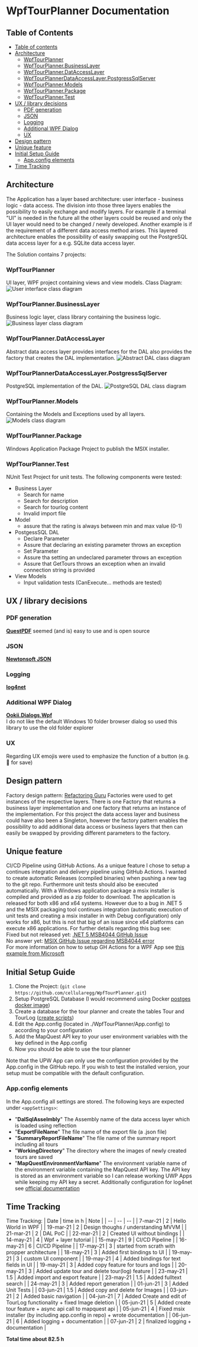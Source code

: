 # WpfTourPlanner Documentation

## Table of Contents
- [Table of contents](#table-of-contents)
- [Architecture](#architecture)
    * [WpfTourPlanner](#wpftourplanner)
    * [WpfTourPlanner.BusinessLayer](#wpftourplannerbusinesslayer)
    * [WpfTourPlanner.DatAccessLayer](#wpftourplannerdataccesslayer)
    * [WpfTourPlannerDataAccessLayer.PostgressSqlServer](#wpftourplannerdataaccesslayerpostgresssqlserver)
    * [WpfTourPlanner.Models](#wpftourplannermodels)
    * [WpfTourPlanner.Package](#wpftourplannerpackage)
    * [WpfTourPlanner.Test](#wpftourplannertest)
- [UX / library decisions](#ux---library-decisions)
    * [PDF generation](#pdf-generation)
    * [JSON](#json)
    * [Logging](#logging)
    * [Additional WPF Dialog](#additional-wpf-dialog)
    * [UX](#ux)
- [Design pattern](#design-pattern)
- [Unique feature](#unique-feature)
- [Initial Setup Guide](#initial-setup-guide)
    * [App.config elements](#appconfig-elements)
- [Time Tracking](#time-tracking)

## Architecture
The Application has a layer based architecture: user interface - business logic - data access. The division into those three layers enables the possibility to easily exchange and modify layers. For example if a terminal "UI" is needed in the future all the other layers could be reused and only the UI layer would need to be changed / newly developed. Another example is if the requirement of a different data access method arises. This layered architecture enables the possibility of easily swapping out the PostgreSQL data access layer for a e.g. SQLite data access layer.

The Solution contains 7 projects:
### WpfTourPlanner
UI layer, WPF project containing views and view models.
Class Diagram:
![User interface class diagram](./imgs/WpfTourPlannerUiCd.png)

### WpfTourPlanner.BusinessLayer
Business logic layer, class library containing the business logic.
![Business layer class diagram](./imgs/WpfTourPlannerBlCd.png)


### WpfTourPlanner.DatAccessLayer
Abstract data access layer provides interfaces for the DAL also provides the factory that creates the DAL implementation.
![Abstract DAL class diagram](./imgs/WpfTourPlannerAbstractDalCd.png)


### WpfTourPlannerDataAccessLayer.PostgressSqlServer
PostgreSQL implementation of the DAL.
![PostgreSQL DAL class diagram](./imgs/WpfTourPlannerPostgreSqlDalCd.png)

### WpfTourPlanner.Models
Containing the Models and Exceptions used by all layers.
![Models class diagram](./imgs/WpfTourPlannerModelsCd.png)

### WpfTourPlanner.Package
Windows Application Package Project to publish the MSIX installer.

### WpfTourPlanner.Test
NUnit Test Project for unit tests.
The following components were tested:
* Business Layer
  * Search for name
  * Search for description
  * Search for tourlog content
  * Invalid import file
* Model
  * assure that the rating is always between min and max value (0-1)
* PostgessSQL DAL
  * Declare Parameter
  * Assure that declaring an existing parameter throws an exception
  * Set Parameter
  * Assure tha setting an undeclared parameter throws an exception
  * Assure that GetTours throws an exception when an invalid connection string is provided
* View Models
  * Input validation tests (CanExecute... methods are tested)

## UX / library decisions
### PDF generation
**[QuestPDF](https://www.questpdf.com/)** seemed (and is) easy to use and is open source
### JSON
**[Newtonsoft JSON](https://www.newtonsoft.com/json)**
### Logging
**[log4net](https://logging.apache.org/log4net/)**
### Additional WPF Dialog
**[Ookii.Dialogs.Wpf](https://github.com/ookii-dialogs/ookii-dialogs-wpf)** \
I do not like the default Windows 10 folder browser dialog so used this library to use the old folder explorer
### UX
Regarding UX emojis were used to emphasize the function of a button (e.g. 💾 for save)

## Design pattern
Factory design pattern: [Refactoring Guru](https://refactoring.guru/design-patterns/factory-method)
Factories were used to get instances of the respective layers. There is one Factory that returns a business layer implementation and one factory that returns an instance of the implementation. For this project the data access layer and business could have also been a Singleton, however the factory pattern enables the possibility to add additional data access or business layers that then can easily be swapped by providing different parameters to the factory.

## Unique feature
CI/CD Pipeline using GitHub Actions.
As a unique feature I chose to setup a continues integration and delivery pipeline using GitHub Actions. I wanted to create automatic Releases (compiled binaries) when pushing a new tag to the git repo. Furthermore unit tests should also be executed automatically. With a Windows application package a msix installer is compiled and provided as a zip folder to download. The application is released for both x86 and x64 systems. However due to a bug in .NET 5 and the MSIX packaging tool continues integration (automatic execution of unit tests and creating a msix installer in with Debug configuration) only works for x86, but this is not that big of an issue since x64 platforms can execute x86 applications. For further details regarding this bug see:\
Fixed but not released yet: [.NET 5 MSB4044 GitHub Issue](https://github.com/dotnet/sdk/issues/18031) \
No answer yet: [MSIX GitHub Issue regarding MSB4044 error](https://github.com/microsoft/MSIX-PackageSupportFramework/issues/180) \
For more information on how to setup GH Actions for a WPF App see [this example from Microsoft](https://github.com/microsoft/github-actions-for-desktop-apps)

## Initial Setup Guide
1. Clone the Project: (`git clone https://github.com/cellularegg/WpfTourPlanner.git`)
1. Setup PostgreSQL Database (I would recommend using Docker [postges docker image](https://hub.docker.com/_/postgres/))
1. Create a database for the tour planner and create the tables Tour and TourLog ([create scripts](https://github.com/cellularegg/WpfTourPlanner/tree/main/scripts))
1. Edit the App.config (located in ./WpfTourPlanner/App.config) to according to your configuration
1. Add the MapQuest API key to your user environment variables with the key defined in the App.config
1. Now you should be able to use the tour planner

Note that the UPW App can only use the configuration provided by the App.config in the GitHub repo. If you wish to test the installed version, your setup must be compatible with the default configuration.


### App.config elements
In the App.config all settings are stored. The following keys are expected under `<appSettings>`:
* "**DalSqlAsselmbly**" The Assembly name of the data access layer which is loaded using reflection
* "**ExportFileName**" The file name of the export file (a .json file)
* "**SummaryReportFileName**" The file name of the summary report including all tours
* "**WorkingDirectory**" The directory where the images of newly created tours are saved
* "**MapQuestEnvironmentVarName**" The environment variable name of the environment variable containing the MapQuest API key. The API key is stored as an environment variable so I can release working UWP Apps while keeping my API key a secret. 
Additionally configuration for log4net see [official documentation](https://logging.apache.org/log4net/release/manual/configuration.html)

<a name="time-tracking"></a>
## Time Tracking
Time Tracking:
| Date      | time in h | Note                                                                         |
| --        | --        | --                                                                           |
| 7-mar-21  | 2         | Hello World in WPF                                                           |
| 19-mar-21 | 2         | Design thoughs / understanding MVVM                                          |
| 21-mar-21 | 2         | DAL PoC                                                                      |
| 22-mar-21 | 2         | Created UI without bindings                                                  |
| 14-may-21 | 4         | Wpf + layer tutorial                                                         |
| 15-may-21 | 9         | CI/CD Pipeline                                                               |
| 16-may-21 | 6         | CI/CD Pipeline                                                               |
| 17-may-21 | 3         | started from scrath with propper architecture                                |
| 18-may-21 | 3         | Added first bindings to UI                                                   |
| 19-may-21 | 3         | custom UI component                                                          |
| 19-may-21 | 4         | Added bindings for text fields in UI                                         |
| 19-may-21 | 3         | Added copy feature for tours and logs                                        |
| 20-may-21 | 3         | Added update tour and delete tour(log) feature                               |
| 23-may-21 | 1.5       | Added import and export feature                                              |
| 23-may-21 | 1.5       | Added fulltext search                                                        |
| 24-may-21 | 3         | Added report generation                                                      |
| 01-jun-21 | 3         | Added Unit Tests                                                             |
| 03-jun-21 | 1.5       | Added copy and delete for Images                                             |
| 03-jun-21 | 2         | Added basic navigation                                                       |
| 04-jun-21 | 7         | Added Create and edit of TourLog functionality + fixed Image deletion        |
| 05-jun-21 | 5         | Added create tour feature + async api call to mapquest api                   |
| 05-jun-21 | 4         | Fixed msix installer (by including app.config in repo) + wrote documentation |
| 06-jun-21 | 6         | Added logging + documentation                                                |
| 07-jun-21 | 2         | finalized logging + documentation                                            |

**Total time about 82.5 h**